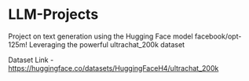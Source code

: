 # LLM-Projects
Project on text generation using the Hugging Face model facebook/opt-125m! Leveraging the powerful ultrachat_200k dataset

Dataset Link - https://huggingface.co/datasets/HuggingFaceH4/ultrachat_200k
